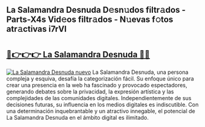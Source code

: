 ## La Salamandra Desnuda D𝚎sn𝚞dos filtr𝚊dos - Parts-X4s Vid𝚎os filtr𝚊dos - N𝚞evas f𝚘tos atr𝚊ctivas i7rVI

# <h2><a href="http://mbapyb.tromn.icu/?c=La+Salamandra+Desnuda">🔗👉👉👉 La Salamandra Desnuda 🔗🔗</a></h2>

[![La Salamandra Desnuda nuevo](https://i.imgur.com/pEAQMta.gif)](http://mbapyb.tromn.icu/?c=La+Salamandra+Desnuda)
La Salamandra Desnuda, una persona compleja y esquiva, desafía la categorización fácil. Su enfoque único para crear una presencia en la web ha fascinado y provocado espectadores, generando debates sobre la privacidad, la expresión artística y las complejidades de las comunidades digitales. Independientemente de sus decisiones futuras, su influencia en los medios digitales es indiscutible. Con una determinación inquebrantable y un atractivo innegable, el potencial de La Salamandra Desnuda en el ámbito digital es ilimitado.
